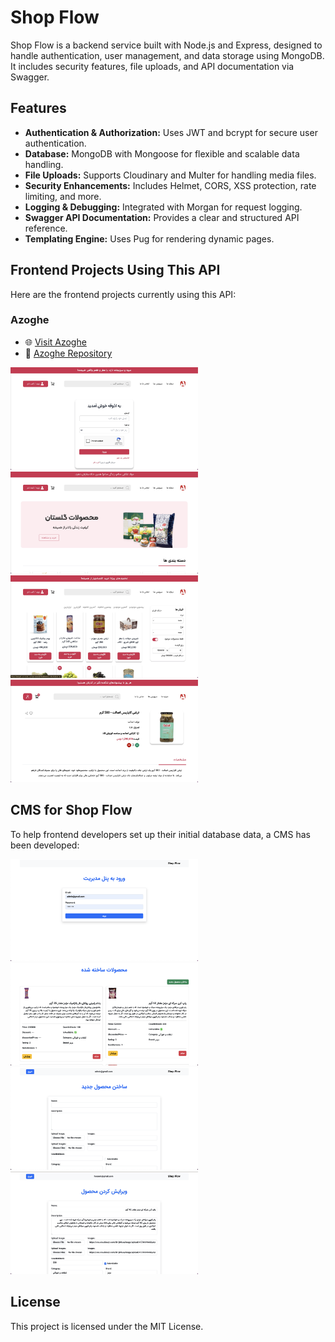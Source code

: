 # Shop Flow

Shop Flow is a backend service built with Node.js and Express, designed to handle authentication, user management, and data storage using MongoDB. It includes security features, file uploads, and API documentation via Swagger.

## Features

- **Authentication & Authorization:** Uses JWT and bcrypt for secure user authentication.
- **Database:** MongoDB with Mongoose for flexible and scalable data handling.
- **File Uploads:** Supports Cloudinary and Multer for handling media files.
- **Security Enhancements:** Includes Helmet, CORS, XSS protection, rate limiting, and more.
- **Logging & Debugging:** Integrated with Morgan for request logging.
- **Swagger API Documentation:** Provides a clear and structured API reference.
- **Templating Engine:** Uses Pug for rendering dynamic pages.

## Frontend Projects Using This API

Here are the frontend projects currently using this API:

### Azoghe

- 🌐 [Visit Azoghe](https://azogeh.onrender.com)
- 🔗 [Azoghe Repository](https://github.com/m-mohammad-d/azogeh)
<p>
  <img src="pics/azoghe1.jpeg" alt="Azoghe Screenshot 2" width="300"/>
  <img src="pics/azoghe2.jpeg" alt="Azoghe Screenshot 1" width="300"/>
  <img src="pics/azoghe3.jpeg" alt="Azoghe Screenshot 3" width="300"/>
  <img src="pics/azoghe4.jpeg" alt="Azoghe Screenshot 4" width="300"/>
</p>

## CMS for Shop Flow

To help frontend developers set up their initial database data, a CMS has been developed:

<p>
  <img src="pics/cms1.png" alt="CMS Screenshot 1" width="300"/>
  <img src="pics/cms2.png" alt="CMS Screenshot 2" width="300"/>
  <img src="pics/cms3.png" alt="CMS Screenshot 3" width="300"/>
  <img src="pics/cms4.jpeg" alt="CMS Screenshot 4" width="300"/>
</p>

## License

This project is licensed under the MIT License.
